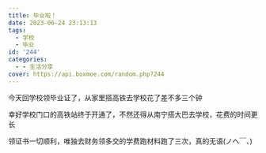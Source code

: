 ```yaml
---
title: 毕业啦！
date: 2023-06-24 23:13:13
tags:
  - 学校
  - 毕业
id: '244'
categories:
  - - 生活分享
cover: https://api.boxmoe.com/random.php?244
---
```


今天回学校领毕业证了，从家里搭高铁去学校花了差不多三个钟

幸好学校门口的高铁站终于开通了，不然还得从南宁搭大巴去学校，花费的时间更长

领证书一切顺利，唯独去财务领多交的学费跑材料跑了三次，真的无语(ノへ￣、)